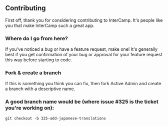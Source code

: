 ## Contributing
First off, thank you for considering contributing to InterCamp. It's people like you that make InterCamp such a great app.

### Where do I go from here?
If you've noticed a bug or have a feature request, make one! It's generally best if you get confirmation of your bug or approval for your feature request this way before starting to code.

### Fork & create a branch
If this is something you think you can fix, then fork Active Admin and create a branch with a descriptive name.

### A good branch name would be (where issue #325 is the ticket you're working on):

`` git checkout -b 325-add-japanese-translations ``
